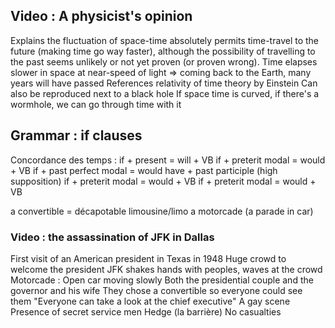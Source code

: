 ## Video : A physicist's opinion
Explains the fluctuation of space-time absolutely permits time-travel to the future (making time go way faster), although the possibility of travelling to the past seems unlikely or not yet proven (or proven wrong).
Time elapses slower in space at near-speed of light => coming back to the Earth, many years will have passed
References relativity of time theory by Einstein
Can also be reproduced next to a black hole 
If space time is curved, if there's a wormhole, we can go through time with it

## Grammar : if clauses
Concordance des temps : if + present = will + VB
 if + preterit modal = would + VB
 if + past perfect modal = would have + past participle (high supposition)
 if + preterit modal = would + VB
 if + preterit modal = would + VB
 
 a convertible = décapotable
 limousine/limo
 a motorcade (a parade in car)
 
### Video : the assassination of JFK in Dallas
First visit of an American president in Texas in 1948
Huge crowd to welcome the president
JFK shakes hands with peoples, waves at the crowd
Motorcade : Open car moving slowly
Both the presidential couple and the governor and his wife
They chose a convertible so everyone could see them
"Everyone can take a look at the chief executive"
A gay scene
Presence of secret service men
Hedge (la barrière)
No casualties
